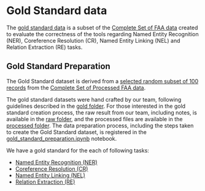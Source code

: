 # Gold Standard data
The [gold standard data](processed/samples.csv) is a subset of the [Complete Set of FAA data](../data/FAA_data/Maintenance_Text_data_nona.csv) created to evaluate the correctness of the tools regarding Named Entity Recognition (NER), Coreference Resolution (CR), Named Entity Linking (NEL) and Relation Extraction (RE) tasks.


## Gold Standard Preparation

The Gold Standard dataset is derived from a [selected random subset of 100 records](../data/sampling/FAA_sample_100.csv) from the [Complete Set of Processed FAA data](../data/FAA_data/Maintenance_Text_data_nona.csv).

The gold standard datasets were hand crafted by our team, following guidelines described in the [gold folder](gold/README.md). For those interested in the gold standard creation process, the raw result from our team, including notes, is available in the [raw folder](raw/), and the processed files are available in the [processed folder](processed/). The data preparation process, including the steps taken to create the Gold Standard dataset, is registered in the [gold_standard_preparation.ipynb](../notebooks/gold_standar_preparation.ipynb) notebook.


We have a gold standard for the each of following tasks:

- [Named Entity Recognition (NER)](processed/nel.csv)
- [Coreference Resolution (CR)]()
- [Named Entity Linking (NEL)]()
- [Relation Extraction (RE)](processed/re.csv)
  
